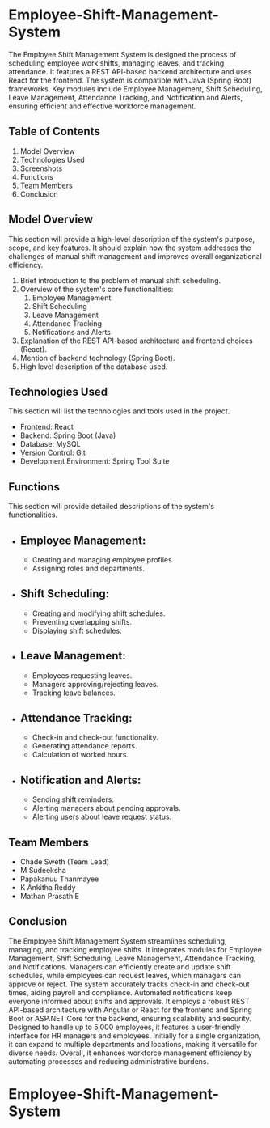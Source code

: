 <h1>Employee-Shift-Management-System</h1>

<p>The Employee Shift Management System is designed the process of scheduling employee work shifts, managing leaves, and tracking attendance. It features a REST API-based backend architecture and uses React for the frontend. The system is compatible with Java (Spring Boot) frameworks. Key modules include Employee Management, Shift Scheduling, Leave Management, Attendance Tracking, and Notification and Alerts, ensuring efficient and effective workforce management.</p>

<h2>Table of Contents</h2>
<ol>
<li>Model Overview</li>
  <li>Technologies Used</li>
  <li>Screenshots</li>
  <li>Functions</li>
  <li>Team Members</li>
  <li>Conclusion</li>
</ol>

<h2>Model Overview</h2>
<p>This section will provide a high-level description of the system's purpose, scope, and key features. It should explain how the system addresses the challenges of manual shift management and improves overall organizational efficiency.</p>

<ol>
  <li>Brief introduction to the problem of manual shift scheduling.</li>
  <li>Overview of the system's core functionalities:
    <ol>
      <li>Employee Management</li>
      <li>Shift Scheduling</li>
      <li>Leave Management</li>
      <li>Attendance Tracking</li>
      <li>Notifications and Alerts</li>
    </ol>
  </li>
  <li>Explanation of the REST API-based architecture and frontend choices (React).</li>
  <li>Mention of backend technology (Spring Boot).</li>
  <li>High level description of the database used.</li>
</ol>

<h2>Technologies Used</h2>
<p>This section will list the technologies and tools used in the project.</p>
<ul>
  <li>Frontend: React</li>
  <li>Backend: Spring Boot (Java)</li>
  <li>Database: MySQL</li>
  <li>Version Control: Git</li>
  <li>Development Environment: Spring Tool Suite</li>
</ul>

<h2>Functions</h2>
<p>This section will provide detailed descriptions of the system's functionalities.</p>
<ul>
  <li>
    <h2>Employee Management:</h2>
    <ul>
      <li>Creating and managing employee profiles.</li>
      <li>Assigning roles and departments.</li>
    </ul>
  </li>
  <li>
    <h2>Shift Scheduling:</h2>
    <ul>
      <li>Creating and modifying shift schedules.</li>
      <li>Preventing overlapping shifts.</li>
      <li>Displaying shift schedules.</li>
    </ul>
  </li>
  <li>
    <h2>Leave Management:</h2>
    <ul>
      <li>Employees requesting leaves.</li>
      <li>Managers approving/rejecting leaves.</li>
      <li>Tracking leave balances.</li>
    </ul>
  </li>
  <li>
    <h2>Attendance Tracking:</h2>
    <ul>
      <li>Check-in and check-out functionality.</li>
      <li>Generating attendance reports.</li>
      <li>Calculation of worked hours.</li>
    </ul>
  </li>
  <li>
    <h2>Notification and Alerts:</h2>
    <ul>
      <li>Sending shift reminders.</li>
      <li>Alerting managers about pending approvals.</li>
      <li>Alerting users about leave request status.</li>
    </ul>
  </li>
</ul>

<h2>Team Members</h2>
<ul>
  <li>Chade Sweth (Team Lead)</li>
  <li>M Sudeeksha</li>
  <li>Papakanuu Thanmayee</li>
  <li>K Ankitha Reddy</li>
  <li>Mathan Prasath E</li>
</ul>

<h2>Conclusion</h2>
<p>The Employee Shift Management System streamlines scheduling, managing, and tracking employee shifts. It integrates modules for Employee Management, Shift Scheduling, Leave Management, Attendance Tracking, and Notifications. Managers can efficiently create and update shift schedules, while employees can request leaves, which managers can approve or reject. The system accurately tracks check-in and check-out times, aiding payroll and compliance. Automated notifications keep everyone informed about shifts and approvals. It employs a robust REST API-based architecture with Angular or React for the frontend and Spring Boot or ASP.NET Core for the backend, ensuring scalability and security. Designed to handle up to 5,000 employees, it features a user-friendly interface for HR managers and employees. Initially for a single organization, it can expand to multiple departments and locations, making it versatile for diverse needs. Overall, it enhances workforce management efficiency by automating processes and reducing administrative burdens.

</p>

# Employee-Shift-Management-System

